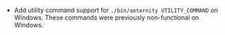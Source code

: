 * Add utility command support for `./bin/aeternity UTILITY_COMMAND` on Windows.
    These commands were previously non-functional on Windows.
